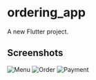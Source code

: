 # ordering_app

A new Flutter project.

## Screenshots
![Menu](https://user-images.githubusercontent.com/63069460/78935256-66f2ac00-7a7a-11ea-89c4-90d044fcfab5.png)
![Order](https://user-images.githubusercontent.com/63069460/78935309-7ffb5d00-7a7a-11ea-84e2-2f7f49d555ed.png)
![Payment](https://user-images.githubusercontent.com/63069460/78935321-87226b00-7a7a-11ea-8a7e-661b696c5e3c.png)
